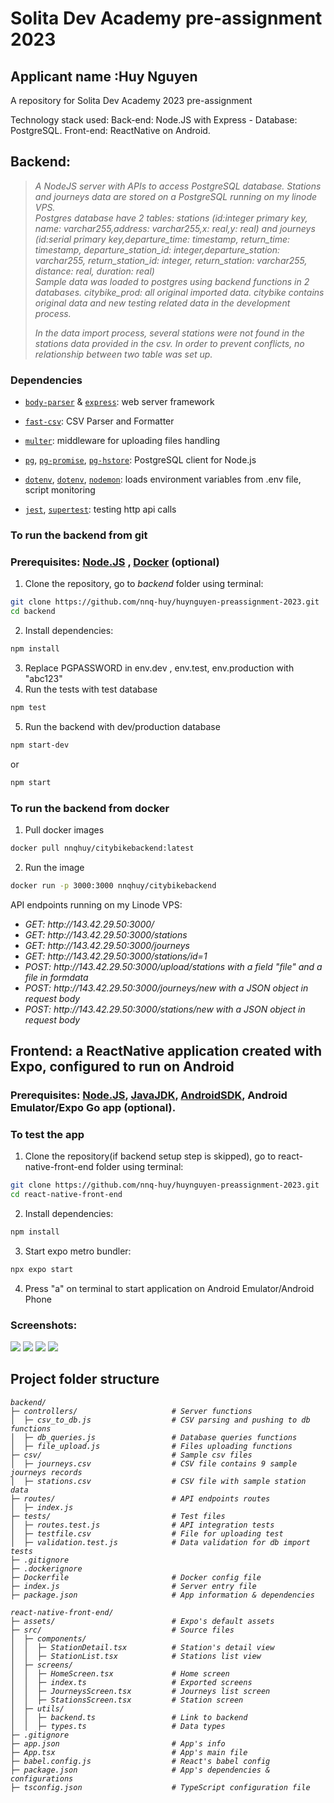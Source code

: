 # Solita Dev Academy pre-assignment 2023

## Applicant name :Huy Nguyen
A repository for Solita Dev Academy 2023 pre-assignment



Technology stack used: Back-end: Node.JS with Express - Database: PostgreSQL. Front-end: ReactNative on Android.

## Backend: 

> <em>A NodeJS server with APIs to access PostgreSQL database. Stations and journeys data are stored on a PostgreSQL running on my linode VPS.<br>
> Postgres database have 2 tables: stations (id:integer primary key, name: varchar255,address: varchar255,x: real,y: real) and journeys (id:serial primary key,departure_time: timestamp, return_time: timestamp, departure_station_id: integer,departure_station: varchar255, return_station_id: integer, return_station: varchar255, distance: real, duration: real)<br>
> Sample data was loaded to postgres using backend functions in 2 databases. citybike_prod: all original imported data. citybike contains original data and new testing related data in the development process.<br>
> 
>In the data import process, several stations were not found in the stations data provided in the csv. In order to prevent conflicts, no relationship between two table was set up.</em>


### Dependencies

- [`body-parser`](https://www.npmjs.com/package/body-parser) & [`express`](https://www.npmjs.com/package/express): web server framework
- [`fast-csv`](https://www.npmjs.com/package/fast-csv): CSV Parser and Formatter

- [`multer`](https://www.npmjs.com/package/multer): middleware for uploading files handling
- [`pg`](https://www.npmjs.com/package/pg), [`pg-promise`](https://www.npmjs.com/package/pg-promise), [`pg-hstore`](https://www.npmjs.com/package/pg-hstore): PostgreSQL client for Node.js
- [`dotenv`](https://www.npmjs.com/package/dotenv), [`dotenv`](https://www.npmjs.com/package/cross-env), [`nodemon`](https://www.npmjs.com/package/nodemon): loads environment variables from .env file, script monitoring
- [`jest`](https://www.npmjs.com/package/jest), [`supertest`](https://www.npmjs.com/package/supertest): testing http api calls

### To run the backend from git

### Prerequisites: [Node.JS](https://nodejs.org/en/) , [Docker](https://www.docker.com/) (optional)

1. Clone the repository, go to <em>backend</em> folder using terminal:

```sh
git clone https://github.com/nnq-huy/huynguyen-preassignment-2023.git
cd backend
```

2. Install dependencies:

```sh
npm install
```

3. Replace PGPASSWORD in env.dev , env.test, env.production with "abc123"
4. Run the tests with test database

```sh
npm test
```

5. Run the backend with dev/production database

```sh
npm start-dev
```
or
```sh
npm start
```
### To run the backend from docker
1. Pull docker images
```sh
docker pull nnqhuy/citybikebackend:latest
```
2. Run the image
```sh
docker run -p 3000:3000 nnqhuy/citybikebackend
```
API endpoints running on my Linode VPS:

<ul>
<em>
<li>GET: http://143.42.29.50:3000/ </li>
<li>GET: http://143.42.29.50:3000/stations </li>
<li>GET: http://143.42.29.50:3000/journeys </li>
<li>GET: http://143.42.29.50:3000/stations/id=1 </li>
<li>POST: http://143.42.29.50:3000/upload/stations with a field "file" and a file in formdata</li>
<li>POST: http://143.42.29.50:3000/journeys/new with a JSON object in request body </li>
<li>POST: http://143.42.29.50:3000/stations/new with a JSON object in request body </li>

</em>
</ul>

## Frontend: a ReactNative application created with Expo, configured to run on Android
### Prerequisites: [Node.JS](https://nodejs.org/en/), [JavaJDK](https://openjdk.org/), [AndroidSDK](https://developer.android.com/studio), Android Emulator/Expo Go app (optional).

### To test the app

1. Clone the repository(if backend setup step is skipped), go to react-native-front-end folder using terminal:

```sh
git clone https://github.com/nnq-huy/huynguyen-preassignment-2023.git
cd react-native-front-end
```

2. Install dependencies:

```sh
npm install
```

3. Start expo metro bundler:

```sh
npx expo start
```

4. Press "a" on terminal to start application on Android Emulator/Android Phone

### Screenshots:
![](./assets/HomeScreen.png)
![](./assets/StationsScreen.png)
![](./assets/StationDetail.png)
![](./assets/JourneysScreen.png)


## Project folder structure


<em>

```
backend/
├─ controllers/                     # Server functions
│  ├─ csv_to_db.js                  # CSV parsing and pushing to db functions
│  ├─ db_queries.js                 # Database queries functions
│  ├─ file_upload.js                # Files uploading functions
├─ csv/                             # Sample csv files
│  ├─ journeys.csv                  # CSV file contains 9 sample journeys records
│  ├─ stations.csv                  # CSV file with sample station data
├─ routes/                          # API endpoints routes
│  ├─ index.js
├─ tests/                           # Test files
│  ├─ routes.test.js                # API integration tests
│  ├─ testfile.csv                  # File for uploading test
│  ├─ validation.test.js            # Data validation for db import tests
├─ .gitignore
├─ .dockerignore
├─ Dockerfile                       # Docker config file
├─ index.js                         # Server entry file
├─ package.json                     # App information & dependencies
```

```
react-native-front-end/
├─ assets/                          # Expo's default assets
├─ src/                             # Source files
│  ├─ components/
│  │  ├─ StationDetail.tsx          # Station's detail view
│  │  ├─ StationList.tsx            # Stations list view
│  ├─ screens/
│  │  ├─ HomeScreen.tsx             # Home screen
│  │  ├─ index.ts                   # Exported screens
│  │  ├─ JourneysScreen.tsx         # Journeys list screen
│  │  ├─ StationsScreen.tsx         # Station screen
│  ├─ utils/
│  │  ├─ backend.ts                 # Link to backend
│  │  ├─ types.ts                   # Data types
├─ .gitignore
├─ app.json                         # App's info
├─ App.tsx                          # App's main file
├─ babel.config.js                  # React's babel config
├─ package.json                     # App's dependencies & configurations
├─ tsconfig.json                    # TypeScript configuration file
```

</em>
